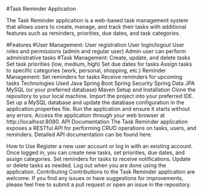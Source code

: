 #Task Reminder Application

The Task Reminder application is a web-based task management system that allows users to create, manage, and track their tasks with additional features such as reminders, priorities, due dates, and task categories.

#Features
#User Management:
  User registration
  User login/logout
  User roles and permissions (admin and regular user)
  Admin user can perform administrative tasks
#Task Management:
  Create, update, and delete tasks
  Set task priorities (low, medium, high)
  Set due dates for tasks
  Assign tasks to specific categories (work, personal, shopping, etc.)
Reminder Management:
  Set reminders for tasks
  Receive reminders for upcoming tasks
Technologies Used
  Java
  Spring Boot
  Spring Security
  Spring Data JPA
  MySQL (or your preferred database)
  Maven
Setup and Installation
  Clone the repository to your local machine.
  Import the project into your preferred IDE.
  Set up a MySQL database and update the database configuration in the application.properties file.
  Run the application and ensure it starts without any errors.
  Access the application through your web browser at http://localhost:8080.
API Documentation
  The Task Reminder application exposes a RESTful API for performing CRUD operations on tasks, users, and reminders. Detailed API        documentation can be found here.

How to Use
  Register a new user account or log in with an existing account.
  Once logged in, you can create new tasks, set priorities, due dates, and assign categories.
  Set reminders for tasks to receive notifications.
  Update or delete tasks as needed.
  Log out when you are done using the application.
Contributing
  Contributions to the Task Reminder application are welcome. If you find any issues or have suggestions for improvements, please feel free to submit a pull request or open an issue in the repository.
